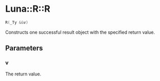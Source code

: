 # Luna::R::R

```c++
R(_Ty &&v)
```

Constructs one successful result object with the specified return value. 



## Parameters
### v
The return value. 

